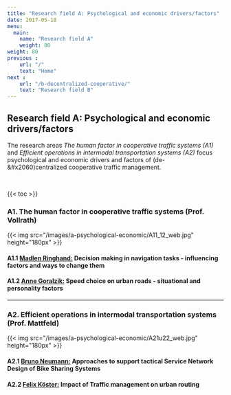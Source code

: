 ```yaml
---
title: "Research field A: Psychological and economic drivers/factors"
date: 2017-05-18
menu:
  main:
    name: "Research field A"
    weight: 80
weight: 80
previous :
    url: "/"
    text: "Home"
next :
    url: "/b-decentralized-cooperative/"
    text: "Research field B"
---
```


## Research field A: Psychological and economic drivers/factors

The research areas _The human factor in cooperative traffic systems (A1)_ and _Efficient operations in intermodal transportation systems (A2)_ focus psychological and economic drivers and factors of (de-&#x2060)centralized cooperative traffic management.

<br>

{{< toc >}}

### A1. The human factor in cooperative traffic systems (Prof. Vollrath)

{{< img src="/images/a-psychological-economic/A11_12_web.jpg" height="180px" >}}

#### A1.1 [Madlen Ringhand:](.) Decision making in navigation tasks - influencing factors and ways to change them

#### A1.2 [Anne Goralzik:](.) Speed choice on urban roads - situational and personality factors

---

### A2. Efficient operations in intermodal transportation systems (Prof. Mattfeld)

{{< img src="/images/a-psychological-economic/A21u22_web.jpg" height="180px" >}}

#### A2.1 [Bruno Neumann:](.) Approaches to support tactical Service Network Design of Bike Sharing Systems

#### A2.2 [Felix Köster:](.) Impact of Traffic management on urban routing


